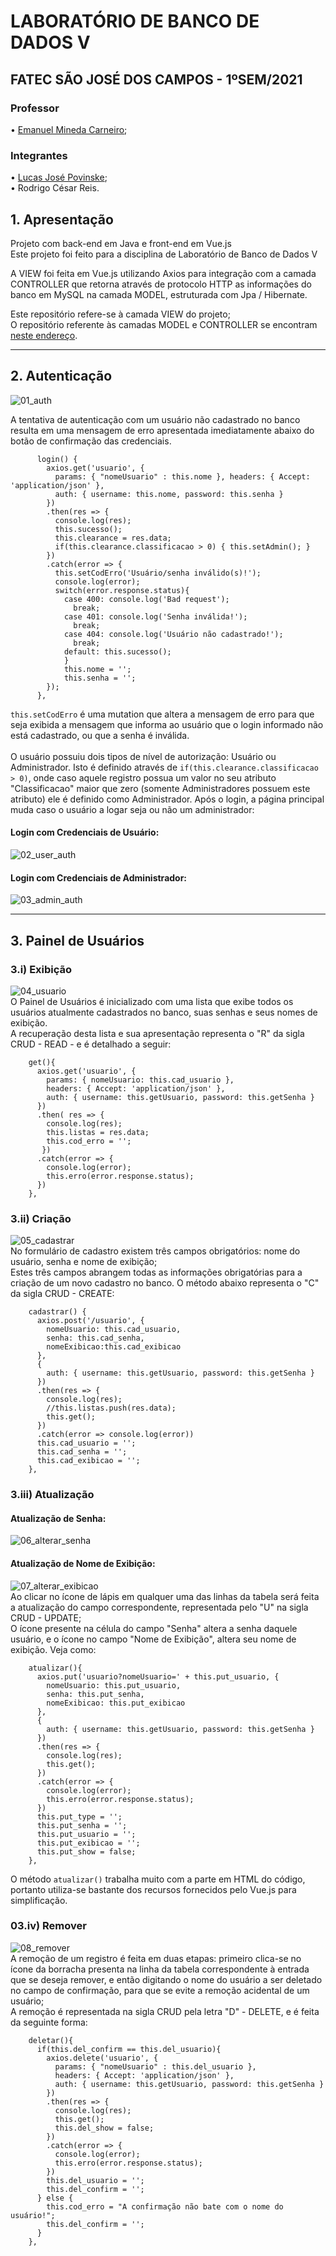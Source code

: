 # LABORATÓRIO DE BANCO DE DADOS V
## FATEC SÃO JOSÉ DOS CAMPOS - 1ºSEM/2021
### Professor
• [Emanuel Mineda Carneiro](https://github.com/mineda);<br>
### Integrantes
• [Lucas José Povinske](https://github.com/lucas-povinske);<br>
• Rodrigo César Reis.

## 1. Apresentação
Projeto com back-end em Java e front-end em Vue.js<br>
Este projeto foi feito para a disciplina de Laboratório de Banco de Dados V<br>

A VIEW foi feita em Vue.js utilizando Axios para integração com a camada CONTROLLER que retorna através de protocolo HTTP as informações do banco em MySQL na camada MODEL, estruturada com Jpa / Hibernate.<br>

Este repositório refere-se à camada VIEW do projeto;<br>
O repositório referente às camadas MODEL e CONTROLLER se encontram [neste endereço](https://github.com/rodrigocr16/mvc_model_controller).
___
## 2. Autenticação
![01_auth](https://github.com/rodrigocr16/vue-blank/blob/master/prints/01_invalid_auth.png)

A tentativa de autenticação com um usuário não cadastrado no banco resulta em uma mensagem de erro apresentada imediatamente abaixo do botão de confirmação das credenciais.
```
      login() {        
        axios.get('usuario', {
          params: { "nomeUsuario" : this.nome }, headers: { Accept: 'application/json' },
          auth: { username: this.nome, password: this.senha }
        })
        .then(res => {
          console.log(res);
          this.sucesso();
          this.clearance = res.data;
          if(this.clearance.classificacao > 0) { this.setAdmin(); }
        })
        .catch(error => {
          this.setCodErro('Usuário/senha inválido(s)!');
          console.log(error);
          switch(error.response.status){
            case 400: console.log('Bad request');
              break;
            case 401: console.log('Senha inválida!');
              break;
            case 404: console.log('Usuário não cadastrado!');
              break;
            default: this.sucesso();
            }
            this.nome = '';
            this.senha = '';
        });
      },
```
``this.setCodErro`` é uma mutation que altera a mensagem de erro para que seja exibida a mensagem que informa ao usuário que o login informado não está cadastrado, ou que a senha é inválida.
<br><br>
O usuário possuiu dois tipos de nível de autorização: Usuário ou Administrador. Isto é definido através de ``if(this.clearance.classificacao > 0)``, onde caso aquele registro possua um valor no seu atributo "Classificacao" maior que zero (somente Administradores possuem este atributo) ele é definido como Administrador.
Após o login, a página principal muda caso o usuário a logar seja ou não um administrador:
#### Login com Credenciais de Usuário:
![02_user_auth](https://github.com/rodrigocr16/vue-blank/blob/master/prints/02_user_auth.png)<br>
#### Login com Credenciais de Administrador:
![03_admin_auth](https://github.com/rodrigocr16/vue-blank/blob/master/prints/03_admin_auth.png)<br>
___
## 3. Painel de Usuários
### 3.i) Exibição
![04_usuario](https://github.com/rodrigocr16/vue-blank/blob/master/prints/04_usuario.png)<br>
O Painel de Usuários é inicializado com uma lista que exibe todos os usuários atualmente cadastrados no banco, suas senhas e seus nomes de exibição.<br>
A recuperação desta lista e sua apresentação representa o "R" da sigla CRUD - READ - e é detalhado a seguir:
```
    get(){
      axios.get('usuario', {
        params: { nomeUsuario: this.cad_usuario },
        headers: { Accept: 'application/json' },
        auth: { username: this.getUsuario, password: this.getSenha }
      })
      .then( res => {
        console.log(res);
        this.listas = res.data;
        this.cod_erro = '';
       })
      .catch(error => {
        console.log(error);
        this.erro(error.response.status);
      })
    },
```
### 3.ii) Criação
![05_cadastrar](https://github.com/rodrigocr16/vue-blank/blob/master/prints/05_cadastrar.gif)<br>
No formulário de cadastro existem três campos obrigatórios: nome do usuário, senha e nome de exibição;<br>
Estes três campos abrangem todas as informações obrigatórias para a criação de um novo cadastro no banco. O método abaixo representa o "C" da sigla CRUD - CREATE:
```
    cadastrar() {
      axios.post('/usuario', {
        nomeUsuario: this.cad_usuario,
        senha: this.cad_senha,
        nomeExibicao:this.cad_exibicao
      },
      {
        auth: { username: this.getUsuario, password: this.getSenha }
      })
      .then(res => {
        console.log(res);
        //this.listas.push(res.data);
        this.get();
      })
      .catch(error => console.log(error))
      this.cad_usuario = '';
      this.cad_senha = '';
      this.cad_exibicao = '';
    },
```
### 3.iii) Atualização
#### Atualização de Senha:
![06_alterar_senha](https://github.com/rodrigocr16/vue-blank/blob/master/prints/06_alterar_senha.gif)<br>
#### Atualização de Nome de Exibição:
![07_alterar_exibicao](https://github.com/rodrigocr16/vue-blank/blob/master/prints/07_alterar_exibicao.gif)<br>
Ao clicar no ícone de lápis em qualquer uma das linhas da tabela será feita a atualização do campo correspondente, representada pelo "U" na sigla CRUD - UPDATE;<br>
O ícone presente na célula do campo "Senha" altera a senha daquele usuário, e o ícone no campo "Nome de Exibição", altera seu nome de exibição. Veja como:
```
    atualizar(){
      axios.put('usuario?nomeUsuario=' + this.put_usuario, {
        nomeUsuario: this.put_usuario,
        senha: this.put_senha,
        nomeExibicao: this.put_exibicao
      },
      {
        auth: { username: this.getUsuario, password: this.getSenha }
      })
      .then(res => {
        console.log(res);
        this.get();
      })
      .catch(error => {
        console.log(error);
        this.erro(error.response.status);
      })
      this.put_type = '';
      this.put_senha = '';
      this.put_usuario = '';
      this.put_exibicao = '';
      this.put_show = false;
    },
```
O método ``atualizar()`` trabalha muito com a parte em HTML do código, portanto utiliza-se bastante dos recursos fornecidos pelo Vue.js para simplificação.
### 03.iv) Remover
![08_remover](https://github.com/rodrigocr16/vue-blank/blob/master/prints/08_remover.gif)<br>
A remoção de um registro é feita em duas etapas: primeiro clica-se no ícone da borracha presenta na linha da tabela correspondente à entrada que se deseja remover, e então digitando o nome do usuário a ser deletado no campo de confirmação, para que se evite a remoção acidental de um usuário;<br>
A remoção é representada na sigla CRUD pela letra "D" - DELETE, e é feita da seguinte forma:
```
    deletar(){
      if(this.del_confirm == this.del_usuario){
        axios.delete('usuario', {
          params: { "nomeUsuario" : this.del_usuario },
          headers: { Accept: 'application/json' },
          auth: { username: this.getUsuario, password: this.getSenha }
        })
        .then(res => {
          console.log(res);
          this.get();
          this.del_show = false;
        })
        .catch(error => {
          console.log(error);
          this.erro(error.response.status);
        })
        this.del_usuario = '';
        this.del_confirm = '';
      } else {
        this.cod_erro = "A confirmação não bate com o nome do usuário!";
        this.del_confirm = '';
      }
    },
```
